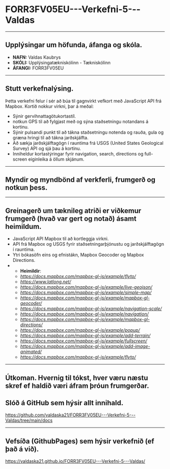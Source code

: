 # FORR3FV05EU---Verkefni-5---Valdas
---
## Upplýsingar um höfunda, áfanga og skóla.
- **NAFN:** Valdas Kaubrys  
- **SKÓLI:** Upplýsingatækniskólinn - Tækniskólinn  
- **ÁFANGI:** FORR3FV05EU  
---
## Stutt verkefnalýsing.
Þetta verkefni felur í sér að búa til gagnvirkt vefkort með JavaScript API frá Mapbox. Kortið nokkur virkni, þar á meðal:
- Sýnir gervihnattagötukortastíl.
- notkun GPS til að fylgjast með og sýna staðsetningu notandans á kortinu.
- Sýnir pulsandi punkt til að tákna staðsetningu notenda og rauða, gula og græna hringi til að tákna jarðskjálfta.
- Að sækja jarðskjálftagögn í rauntíma frá USGS (United States Geological Survey) API og sjá þau á kortinu.
- Inniheldur kortastýringar fyrir navigation, search, directions og full-screen eiginleika á öllum skjánum.

---
## Myndir og myndbönd af verkferli, frumgerð og notkun þess.

---
## Greinagerð um tæknileg atriði er viðkemur frumgerð (hvað var gert og notað) ásamt heimildum.

- JavaScript API Mapbox til að kortleggja virkni.
- API frá Mapbox og USGS fyrir staðsetningarþjónustu og jarðskjálftagögn í rauntíma.
- Ytri bókasöfn eins og efnistákn, Mapbox Geocoder og Mapbox Directions.
- - **Heimildir**:
  - *https://docs.mapbox.com/mapbox-gl-js/example/flyto/*
  - *https://www.latlong.net/*
  - *https://docs.mapbox.com/mapbox-gl-js/example/live-geojson/*
  - *https://docs.mapbox.com/mapbox-gl-js/example/simple-map/*
  - *https://docs.mapbox.com/mapbox-gl-js/example/mapbox-gl-geocoder/*
  - *https://docs.mapbox.com/mapbox-gl-js/example/navigation-scale/*
  - *https://docs.mapbox.com/mapbox-gl-js/example/navigation/*
  - *https://docs.mapbox.com/mapbox-gl-js/example/mapbox-gl-directions/*
  - *https://docs.mapbox.com/mapbox-gl-js/example/popup/*
  - *https://docs.mapbox.com/mapbox-gl-js/example/add-terrain/*
  - *https://docs.mapbox.com/mapbox-gl-js/example/fullscreen/*
  - *https://docs.mapbox.com/mapbox-gl-js/example/add-image-animated/*
  - *https://docs.mapbox.com/mapbox-gl-js/example/flyto/*

---
## Útkoman. Hvernig til tókst, hver væru næstu skref ef haldið væri áfram þróun frumgerðar.

## Slóð á GitHub sem hýsir allt innihald.

https://github.com/valdaska21/FORR3FV05EU---Verkefni-5---Valdas/tree/main/docs

---
## Vefsíða (GithubPages) sem hýsir verkefnið (ef það á við).
https://valdaska21.github.io/FORR3FV05EU---Verkefni-5---Valdas/
